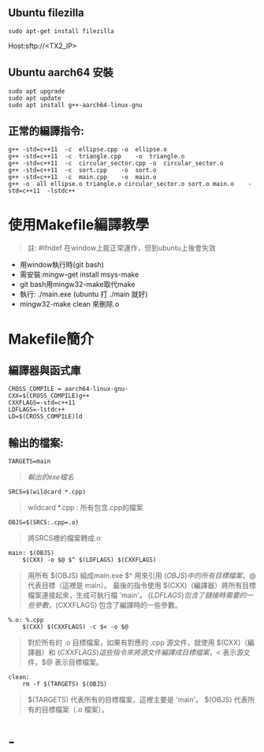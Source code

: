 
## Ubuntu filezilla
	sudo apt-get install filezilla
 Host:sftp://<TX2_IP>
## Ubuntu aarch64 安裝
	sudo apt upgrade
 	sudo apt update
  	sudo apt install g++-aarch64-linux-gnu
## 正常的編譯指令:

	g++	-std=c++11	-c	ellipse.cpp	-o	ellipse.o
	g++	-std=c++11	-c	triangle.cpp	-o	triangle.o
	g++	-std=c++11	-c	circular_sector.cpp	-o	circular_sector.o
	g++	-std=c++11	-c	sort.cpp	-o	sort.o
	g++	-std=c++11	-c	main.cpp	-o	main.o
	g++	-o	all	ellipse.o triangle.o circular_sector.o sort.o main.o	-std=c++11	-lstdc++

# 使用Makefile編譯教學
>註: #ifndef 在window上能正常運作，但到ubuntu上後會失效

* 用window執行時(git bash)
* 需安裝:mingw-get install msys-make
* git bash用mingw32-make取代make
* 執行: ./main.exe (ubuntu 打 ./main 就好)
* mingw32-make clean 來刪除.o

# Makefile簡介
## 編譯器與函式庫
	CROSS_COMPILE = aarch64-linux-gnu-
	CXX=$(CROSS_COMPILE)g++
	CXXFLAGS=-std=c++11
	LDFLAGS=-lstdc++
	LD=$(CROSS_COMPILE)ld

## 輸出的檔案:
	TARGETS=main
>*輸出的exe檔名*

	SRCS=$(wildcard *.cpp)
>wildcard  *.cpp  : 所有包含.cpp的檔案

	OBJS=$(SRCS:.cpp=.o)
>將SRCS裡的檔案轉成.o

	main: $(OBJS)
		$(CXX) -o $@ $^ $(LDFLAGS) $(CXXFLAGS)
>用所有 $(OBJS) 組成main.exe
$^ 用來引用 $(OBJS) 中的所有目標檔案，$@ 代表目標（這裡是 main）。
最後的指令使用 $(CXX)（編譯器）將所有目標檔案連接起來，生成可執行檔 'main'。
$(LDFLAGS) 包含了鏈接時需要的一些參數，$(CXXFLAGS) 包含了編譯時的一些參數。

	%.o: %.cpp
		$(CXX) $(CXXFLAGS) -c $< -o $@
>對於所有的 .o 目標檔案，如果有對應的 .cpp 源文件，就使用 $(CXX)（編譯器）和 $(CXXFLAGS)這些指令來將源文件編譯成目標檔案，$< 表示源文件，$@ 表示目標檔案。

	clean:
		rm -f $(TARGETS) $(OBJS)
>$(TARGETS) 代表所有的目標檔案，這裡主要是 'main'。
$(OBJS) 代表所有的目標檔案（.o 檔案）。


# -
